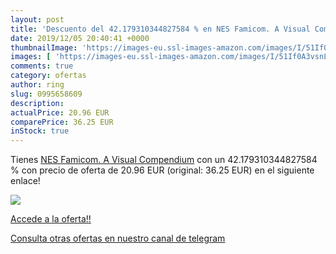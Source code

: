 ```yaml
---
layout: post
title: 'Descuento del 42.179310344827584 % en NES Famicom. A Visual Compendium'
date: 2019/12/05 20:40:41 +0000
thumbnailImage: 'https://images-eu.ssl-images-amazon.com/images/I/51If0A3vsnL._SL200_.jpg'
images: [ 'https://images-eu.ssl-images-amazon.com/images/I/51If0A3vsnL._SL200_.jpg' ]
comments: true
category: ofertas
author: ring
slug: 0995658609
description:
actualPrice: 20.96 EUR
comparePrice: 36.25 EUR
inStock: true
---
```


Tienes [NES Famicom. A Visual Compendium](https://www.amazon.com/dp/0995658609/?tag=redken08-20) con un 42.179310344827584 % con precio de oferta de 20.96 EUR (original: 36.25 EUR) en el siguiente enlace!

[![](https://images-eu.ssl-images-amazon.com/images/I/51If0A3vsnL._SL200_.jpg)](https://www.amazon.com/dp/0995658609/?tag=redken08-20)

[Accede a la oferta!!](https://www.amazon.com/dp/0995658609/?tag=redken08-20)

[Consulta otras ofertas en nuestro canal de telegram](https://t.me/s/ofertas25)
